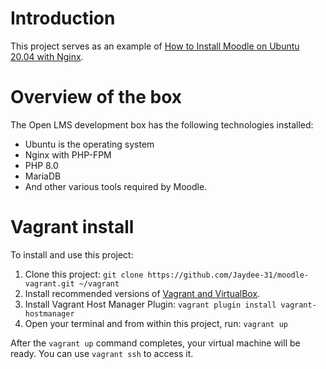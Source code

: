 # Introduction

This project serves as an example of [How to Install Moodle on Ubuntu 20.04 with Nginx](https://linux.how2shout.com/how-to-install-moodle-on-ubuntu-20-04-with-nginx/?fbclid=IwAR190M_gwv7u0ZqxFEnN5hDJdmvA7skN8rROBFaIwzCKxSddm7QzKhWeIX8).

# Overview of the box

The Open LMS development box has the following technologies installed:

- Ubuntu is the operating system
- Nginx with PHP-FPM
- PHP 8.0
- MariaDB
- And other various tools required by Moodle.

# Vagrant install

To install and use this project:

1. Clone this project: `git clone https://github.com/Jaydee-31/moodle-vagrant.git ~/vagrant`
2. Install recommended versions of [Vagrant and VirtualBox](https://developer.hashicorp.com/vagrant/install#windows).
3. Install Vagrant Host Manager Plugin: `vagrant plugin install vagrant-hostmanager`
4. Open your terminal and from within this project, run: `vagrant up`

After the `vagrant up` command completes, your virtual machine will be ready. You can use `vagrant ssh` to access it.

